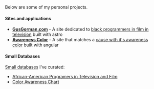 Below are some of my personal projects.

#### Sites and applications
- **[GusGorman.com](http://www.gusgorman.com)** - A site dedicated to [black programmers in film in television](https://github.com/tobiaswright/black-programmers-in-film-and-television) built with astro
- **[Awareness Color](http://www.awarenesscolor.com)** - A site that matches a [cause with it's awareness color](https://github.com/tobiaswright/awareness-color-data) built with angular

#### Small Databases
[Small databases](https://tomcritchlow.com/2023/01/27/small-databases/) I've curated:
- [African-American Programers in Television and Film](https://github.com/tobiaswright/black-programmers-in-film-and-television)
- [Color Awareness Chart](https://github.com/tobiaswright/awareness-color-data)
